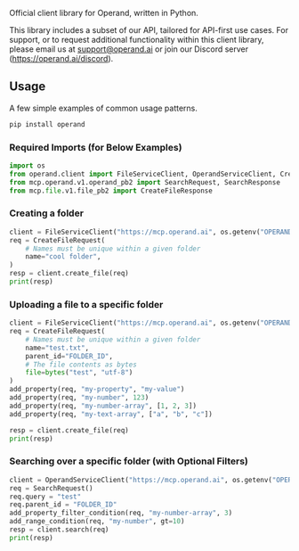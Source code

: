 Official client library for Operand, written in Python.

This library includes a subset of our API, tailored for API-first use cases. For support, or to request additional functionality within this client library, please email us at support@operand.ai or join our Discord server (https://operand.ai/discord).

## Usage

A few simple examples of common usage patterns.

```bash
pip install operand
```

### Required Imports (for Below Examples)

```python
import os
from operand.client import FileServiceClient, OperandServiceClient, CreateFileRequest, add_property, add_property_filter_condition, add_range_condition
from mcp.operand.v1.operand_pb2 import SearchRequest, SearchResponse
from mcp.file.v1.file_pb2 import CreateFileResponse
```

### Creating a folder

```python
client = FileServiceClient("https://mcp.operand.ai", os.getenv("OPERAND_API_KEY"))
req = CreateFileRequest(
    # Names must be unique within a given folder
    name="cool folder",
)
resp = client.create_file(req)
print(resp)
```

### Uploading a file to a specific folder

```python
client = FileServiceClient("https://mcp.operand.ai", os.getenv("OPERAND_API_KEY"))
req = CreateFileRequest(
    # Names must be unique within a given folder
    name="test.txt",
    parent_id="FOLDER_ID",
    # The file contents as bytes
    file=bytes("test", "utf-8")
)
add_property(req, "my-property", "my-value")
add_property(req, "my-number", 123)
add_property(req, "my-number-array", [1, 2, 3])
add_property(req, "my-text-array", ["a", "b", "c"])

resp = client.create_file(req)
print(resp)
```

### Searching over a specific folder (with Optional Filters)

```python
client = OperandServiceClient("https://mcp.operand.ai", os.getenv("OPERAND_API_KEY"))
req = SearchRequest()
req.query = "test"
req.parent_id = "FOLDER_ID"
add_property_filter_condition(req, "my-number-array", 3)
add_range_condition(req, "my-number", gt=10)
resp = client.search(req)
print(resp)
```
